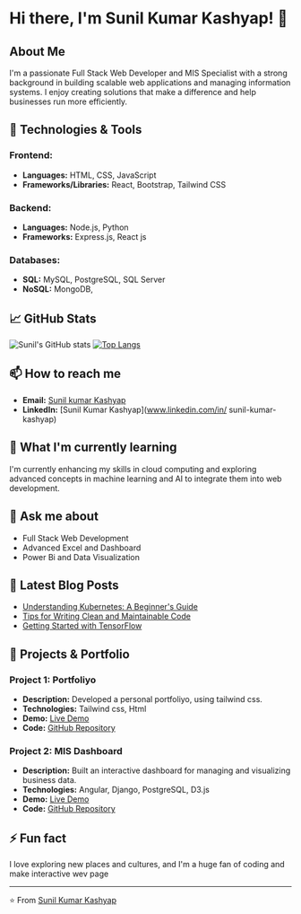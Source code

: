 # Hi there, I'm Sunil Kumar Kashyap! 👋

## About Me
I'm a passionate Full Stack Web Developer and MIS Specialist with a strong background in building scalable web applications and managing information systems. I enjoy creating solutions that make a difference and help businesses run more efficiently.

## 🔧 Technologies & Tools
### Frontend:
- **Languages:** HTML, CSS, JavaScript
- **Frameworks/Libraries:** React,  Bootstrap, Tailwind CSS

### Backend:
- **Languages:** Node.js, Python
- **Frameworks:** Express.js, React js

### Databases:
- **SQL:** MySQL, PostgreSQL, SQL Server
- **NoSQL:** MongoDB, 

## 📈 GitHub Stats
![Sunil's GitHub stats](https://github-readme-stats.vercel.app/api?username=kumarsunilkashyap&show_icons=true&theme=radical)
[![Top Langs](https://github-readme-stats.vercel.app/api/top-langs/?username=kumarsunilkashyap&layout=compact&theme=radical)](https://github.com/anuraghazra/github-readme-stats)

## 📫 How to reach me
- **Email:** [Sunil kumar Kashyap](mailto:sitapuruniversal@gmail.com)
- **LinkedIn:** [Sunil Kumar Kashyap](www.linkedin.com/in/
sunil-kumar-kashyap)


## 🌱 What I'm currently learning
I'm currently enhancing my skills in cloud computing and exploring advanced concepts in machine learning and AI to integrate them into web development.

## 💬 Ask me about
- Full Stack Web Development
- Advanced Excel and Dashboard
- Power Bi and Data Visualization

## 📝 Latest Blog Posts
<!-- BLOG-POST-LIST:START -->
- [Understanding Kubernetes: A Beginner's Guide](https://example.com/blog/kubernetes-guide)
- [Tips for Writing Clean and Maintainable Code](https://example.com/blog/clean-code)
- [Getting Started with TensorFlow](https://example.com/blog/tensorflow-start)
<!-- BLOG-POST-LIST:END -->

## 🎯 Projects & Portfolio
### Project 1: Portfoliyo
- **Description:** Developed a personal portfoliyo, using tailwind css.
- **Technologies:** Tailwind css, Html
- **Demo:** [Live Demo](https://kumarsunilkashyap.github.io/My_Portfoliyo)
- **Code:** [GitHub Repository](https://github.com/kumarsunilkashyap/My_Portfoliyo)

### Project 2: MIS Dashboard
- **Description:** Built an interactive dashboard for managing and visualizing business data.
- **Technologies:** Angular, Django, PostgreSQL, D3.js
- **Demo:** [Live Demo](https://mis-dashboard.example.com)
- **Code:** [GitHub Repository](https://github.com/kumarsunilkashyap/mis-dashboard)

## ⚡ Fun fact
I love exploring new places and cultures, and I'm a huge fan of coding and make interactive wev page

---
⭐️ From [Sunil Kumar Kashyap](https://github.com/kumarsunilkashyap)
